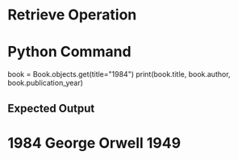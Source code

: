 # Retrieve Operation
# Python Command
book = Book.objects.get(title="1984")
print(book.title, book.author, book.publication_year)

## Expected Output
# 1984 George Orwell 1949

